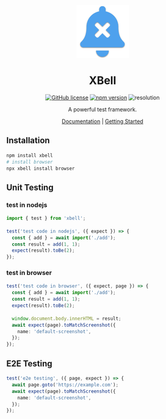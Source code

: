 <div align="center">
  <img
    height="138"
    width="138"
    alt="xbell"
    src="https://raw.githubusercontent.com/x-bell/xbell-assets/main/logo/xbell-full.svg"
  />
<h1>XBell</h1>

[![GitHub license](https://img.shields.io/badge/license-MIT-blue.svg)](https://github.com/x-bell/xbell/blob/main/LICENSE)
[![npm version](https://img.shields.io/npm/v/xbell.svg?color=73a5e9)](https://www.npmjs.com/package/xbell)
![resolution](https://isitmaintained.com/badge/resolution/x-bell/xbell.svg?style=for-the-badge)
</div>

<p align="center">
A powerful test framework.
</p>

<p align="center">
<a href="https://x-bell.github.io/xbell">Documentation</a> |
<a href="https://x-bell.github.io/xbell/docs/get-started">Getting Started</a>
</p>

## Installation
```bash
npm install xbell
# install browser
npx xbell install browser
```


## Unit Testing
### test in nodejs
```typescript
import { test } from 'xbell';

test('test code in nodejs', ({ expect }) => {
  const { add } = await import('./add');
  const result = add(1, 1);
  expect(result).toBe(2);
});
```

### test in browser
```typescript
test('test code in browser', ({ expect, page }) => {
  const { add } = await import('./add');
  const result = add(1, 1);
  expect(result).toBe(2);

  window.document.body.innerHTML = result;
  await expect(page).toMatchScreenshot({
    name: 'default-screenshot',
  });
});
```

## E2E Testing
```typescript
test('e2e testing', ({ page, expect }) => {
  await page.goto('https://example.com');
  await expect(page).toMatchScreenshot({
    name: 'default-screenshot',
  });
});
```
